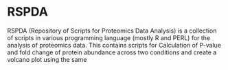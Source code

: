# RSPDA
RSPDA (Repository of Scripts for Proteomics Data Analysis) is a collection of scripts in various programming language (mostly R and PERL) for the analysis of proteomics data.
This contains scripts for Calculation of P-value and fold change of protein abundance across two conditions and create a volcano plot using the same
